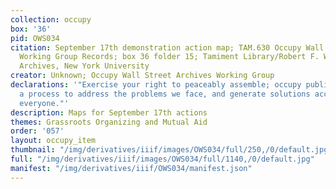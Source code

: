 ```yaml
---
collection: occupy
box: '36'
pid: OWS034
citation: September 17th demonstration action map; TAM.630 Occupy Wall Street Archives
  Working Group Records; box 36 folder 15; Tamiment Library/Robert F. Wagner Labor
  Archives, New York University
creator: Unknown; Occupy Wall Street Archives Working Group
declarations: '"Exercise your right to peaceably assemble; occupy public space;  create
  a process to address the problems we face, and generate solutions accessible to
  everyone."'
description: Maps for September 17th actions
themes: Grassroots Organizing and Mutual Aid
order: '057'
layout: occupy_item
thumbnail: "/img/derivatives/iiif/images/OWS034/full/250,/0/default.jpg"
full: "/img/derivatives/iiif/images/OWS034/full/1140,/0/default.jpg"
manifest: "/img/derivatives/iiif/OWS034/manifest.json"
---
```


